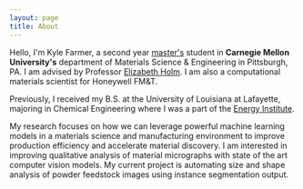 ```yaml
---
layout: page
title: About
---
```


Hello, I'm Kyle Farmer, a second year [master's](https://www.cmu.edu/engineering/materials/graduate/master-of-science-programs/master-of-science-in-computational-materials-science-cmse/index.html) student in **Carnegie Mellon University's** department of Materials Science & Engineering in Pittsburgh, PA. I am advised by Professor [Elizabeth Holm](https://www.cmu.edu/engineering/materials/people/faculty/bios/holm.html). I am also a computational materials scientist for Honeywell FM&T.

Previously, I received my B.S. at the University of Louisiana at Lafayette, majoring in Chemical Engineering where I was a part of the [Energy Institute](https://energy.louisiana.edu/).

My research focuses on how we can leverage powerful machine learning models in a materials science and manufacturing environment to improve production efficiency and accelerate material discovery. I am interested in improving qualitative analysis of material micrographs with state of the art computer vision models. My current project is automating size and shape analysis of powder feedstock images using instance segmentation output.

